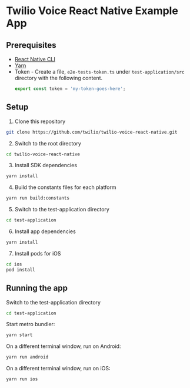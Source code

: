 # Twilio Voice React Native Example App

## Prerequisites

- [React Native CLI](https://reactnative.dev/docs/environment-setup)
- [Yarn](https://yarnpkg.com/getting-started)
- Token - Create a file, `e2e-tests-token.ts` under `test-application/src` directory with the following content.
  ```ts
  export const token = 'my-token-goes-here';
  ```

## Setup

1. Clone this repository
  ```sh
  git clone https://github.com/twilio/twilio-voice-react-native.git
  ```
2. Switch to the root directory
  ```sh
  cd twilio-voice-react-native
  ```
3. Install SDK dependencies
  ```sh
  yarn install
  ```
4. Build the constants files for each platform
  ```sh
  yarn run build:constants
  ```
5. Switch to the test-application directory
  ```sh
  cd test-application
  ```
6. Install app dependencies
  ```sh
  yarn install
  ```
7. Install pods for iOS
  ```sh
  cd ios
  pod install
  ```

## Running the app

Switch to the test-application directory
```sh
cd test-application
```

Start metro bundler:
```sh
yarn start
```

On a different terminal window, run on Android:
```sh
yarn run android
```

On a different terminal window, run on iOS:
```sh
yarn run ios
```
